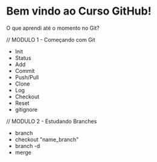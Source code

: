 # Bem vindo ao Curso GitHub!

O que aprendi até o momento no Git?

// MODULO 1 - Começando com Git

- Init
- Status
- Add
- Commit
- Push/Pull
- Clone
- Log
- Checkout
- Reset
- gitignore

// MODULO 2 - Estudando Branches

- branch
- checkout "name_branch"
- branch -d
- merge
